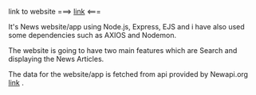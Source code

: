 link to website   ===>  [link](https://evening-falls-38145.herokuapp.com/)  <===


It's News website/app using Node.js, Express, EJS and i have also used some dependencies such as AXIOS and Nodemon.

The website is going to have two main features which are Search and displaying the News Articles.

The data for the website/app is fetched from api provided by  Newapi.org  [link](https://newsapi.org/) .
